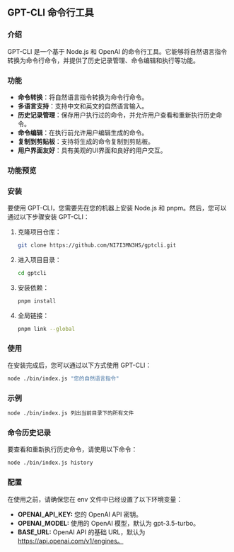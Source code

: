 ## GPT-CLI 命令行工具

### 介绍

GPT-CLI 是一个基于 Node.js 和 OpenAI 的命令行工具。它能够将自然语言指令转换为命令行命令，并提供了历史记录管理、命令编辑和执行等功能。

### 功能

- **命令转换**：将自然语言指令转换为命令行命令。
- **多语言支持**：支持中文和英文的自然语言输入。
- **历史记录管理**：保存用户执行过的命令，并允许用户查看和重新执行历史命令。
- **命令编辑**：在执行前允许用户编辑生成的命令。
- **复制到剪贴板**：支持将生成的命令复制到剪贴板。
- **用户界面友好**：具有美观的UI界面和良好的用户交互。

### 功能预览


### 安装

要使用 GPT-CLI，您需要先在您的机器上安装 Node.js 和 pnpm。然后，您可以通过以下步骤安装 GPT-CLI：

1. 克隆项目仓库：

   ```bash
   git clone https://github.com/NI7I3MN3HS/gptcli.git
   ```

2. 进入项目目录：

   ```bash
   cd gptcli
   ```

3. 安装依赖：

   ```bash
   pnpm install
   ```

4. 全局链接：

   ```bash
   pnpm link --global
   ```

### 使用

在安装完成后，您可以通过以下方式使用 GPT-CLI：

```bash
node ./bin/index.js "您的自然语言指令"
```

### 示例

```bash
node ./bin/index.js 列出当前目录下的所有文件
```

### 命令历史记录

要查看和重新执行历史命令，请使用以下命令：

```bash
node ./bin/index.js history
```

### 配置

在使用之前，请确保您在 env 文件中已经设置了以下环境变量：

- **OPENAI_API_KEY:** 您的 OpenAI API 密钥。
- **OPENAI_MODEL:** 使用的 OpenAI 模型，默认为 gpt-3.5-turbo。
- **BASE_URL:** OpenAI API 的基础 URL，默认为 https://api.openai.com/v1/engines。
